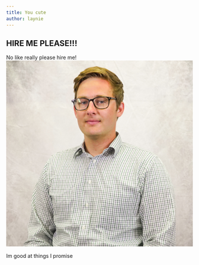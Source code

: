 ```yaml
---
title: You cute
author: laynie
---
```

## **HIRE ME PLEASE!!!**

No like really please hire me!
![Teeheehee](/img/Profile_Pic.jpg "me")

Im good at things I promise


